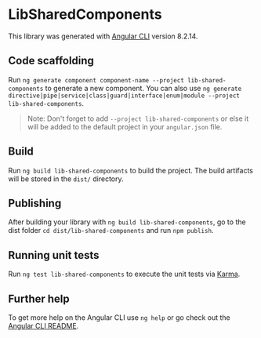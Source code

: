 # LibSharedComponents

This library was generated with [Angular CLI](https://github.com/angular/angular-cli) version 8.2.14.

## Code scaffolding

Run `ng generate component component-name --project lib-shared-components` to generate a new component. You can also use `ng generate directive|pipe|service|class|guard|interface|enum|module --project lib-shared-components`.
> Note: Don't forget to add `--project lib-shared-components` or else it will be added to the default project in your `angular.json` file. 

## Build

Run `ng build lib-shared-components` to build the project. The build artifacts will be stored in the `dist/` directory.

## Publishing

After building your library with `ng build lib-shared-components`, go to the dist folder `cd dist/lib-shared-components` and run `npm publish`.

## Running unit tests

Run `ng test lib-shared-components` to execute the unit tests via [Karma](https://karma-runner.github.io).

## Further help

To get more help on the Angular CLI use `ng help` or go check out the [Angular CLI README](https://github.com/angular/angular-cli/blob/master/README.md).
